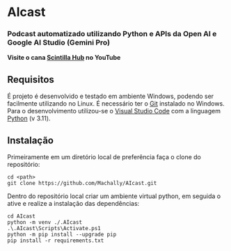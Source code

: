 # AIcast
### Podcast automatizado utilizando Python e APIs da Open AI e Google AI Studio (Gemini Pro)

**Visite o cana [Scintilla Hub](https://www.youtube.com/@scintillahub) no YouTube**

## Requisitos
É projeto é desenvolvido e testado em ambiente Windows, podendo ser facilmente utilizando no Linux. É necessário ter o [Git](https://git-scm.com/download/win) instalado no Windows. Para o desenvolvimento utilizou-se o [Visual Studio Code](https://code.visualstudio.com/download) com a linguagem [Python](https://www.python.org/downloads/windows/) (v 3.11).

## Instalação
Primeiramente em um diretório local de preferência faça o clone do repositório:
```shell
cd <path>
git clone https://github.com/Machally/AIcast.git
```
Dentro do repositório local criar um ambiente virtual python, em seguida o ative e realize a instalação das dependências:
```shell
cd AIcast
python -m venv ./.AIcast
.\.AIcast\Scripts\Activate.ps1
python -m pip install --upgrade pip
pip install -r requirements.txt
```
